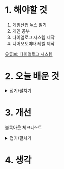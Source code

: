 
# 1. 해야할 것

1. 게임산업 뉴스 읽기 
2. 개인 공부  
3. 다이얼로그 시스템 제작
4. 니어오토마타 레벨 제작

[유튜브: 다이얼로그 시스템](https://www.youtube.com/watch?v=yI5cemZvaCU)

# 2. 오늘 배운 것

<details>
<summary>접기/펼치기</summary>

## 니어오토마타 레벨 제작



</details>




# 3. 개선
블록아웃 체크리스트

<details>
<summary>접기/펼치기</summary>



---

# 🎯 블록아웃 제작 프로세스 (실수 최소화 + 재미 극대화용)

---

## 🧩 1단계: **레벨 목표 정의 & 콘셉트 확립**

### 🔹 목표

* 이 레벨의 **게임플레이 목적**과 **플레이어 경험 목표**를 명확히 설정

### ✅ 체크리스트

* [ ] 레벨의 기능(예: 전투, 탐험, 추격 등) 정의
* [ ] 플레이어가 느껴야 할 감정/리듬 설정
* [ ] 주요 이벤트/기믹 개요 구상

---

## 🗺️ 2단계: **플로우 다이어그램 & 공간 구조 설계**

### 🔹 목표

* 플레이어의 이동 흐름, 선택지, 길찾기를 도식화해 설계 실수 방지

### ✅ 체크리스트

* [ ] 전체 동선 플로우 차트 작성
* [ ] 메인 루트 & 서브 루트 구분
* [ ] 이벤트 발생 위치 결정
* [ ] 고저차 / 이동기믹 고려

---

## 🧱 3단계: **1차 블록아웃 제작**

### 🔹 목표

* **빠르게**, **기능 위주로**, **단순한 형태로** 전체 구조 구현

### ✅ 체크리스트

* [ ] 기본 경로 구현 (큐브, 플레인 등 사용)
* [ ] 플레이 공간 크기 및 시야 확보 테스트
* [ ] 플레이어 행동(점프, 은신 등) 가능한지 확인
* [ ] 시간당 이동거리 기준 고려

---

## 🎮 4단계: **내부 테스트 및 피드백 수집**

### 🔹 목표

* **루트 직관성, 시선 유도, 공간 재미**를 검증

### ✅ 체크리스트

* [ ] 테스트 플레이 → 녹화 or 메모
* [ ] 잘못 가거나 멈추는 지점 파악
* [ ] 루트 선택의 의미 있는 차이가 있는지 검토
* [ ] 플레이 감정 곡선이 기대한 것과 일치하는지 확인

---

## 🛠️ 5단계: **수정 → 반복**

### 🔹 목표

* 피드백 기반으로 개선 → 반복하며 완성도 향상

### ✅ 체크리스트

* [ ] 재미 없던 공간 → 목적 & 긴장도 부여
* [ ] 헷갈리는 루트 → 유도 강화
* [ ] 이벤트 타이밍 조정
* [ ] 공간 밀도 조절 (지루/답답 방지)

---

## 🏗️ 6단계: **세부기능 삽입 전 검토 (통합 검수)**

### 🔹 목표

* 블록아웃이 **정말로 완성도 있게 구성됐는지** 사전 점검

### ✅ 체크리스트

* [ ] 맵의 시작/끝/전환이 자연스러운가
* [ ] 길이/높이/형태가 플레이어에게 적합한가
* [ ] 서브 경로와 리워드 간의 균형이 있는가
* [ ] 블록아웃만으로도 게임이 재미있는가?

---

## ✨ 7단계: **아트/디자인 팀에 공유 또는 세부화 착수**

### 🔹 목표

* 아트팀 혹은 본인의 디테일 작업을 위한 공유 준비

### ✅ 체크리스트

* [ ] 블록아웃 상태로 피드백 기록 공유
* [ ] 기믹 및 설계 의도 문서화
* [ ] 수정 요청 사항 또는 제안 포인트 명시

---

# 📌 요약: 실수를 줄이는 핵심 전략

| 구간     | 방지할 실수 | 예방법                        |
| ------ | ------ | -------------------------- |
| 1\~2단계 | 목표 부재  | 경험 목표를 먼저 명확히              |
| 3단계    | 공간 오류  | 사이즈 측정 기준을 갖고 진행           |
| 4단계    | 루트 혼란  | 피드백 기반 시선 유도 체크            |
| 5단계    | 반복 안함  | 최소 3회 이상 테스트 & 수정          |
| 6단계    | 마감 착각  | “블록아웃만으로도 재미있다” 확인 전까진 미완성 |

---


</details>



# 4. 생각


